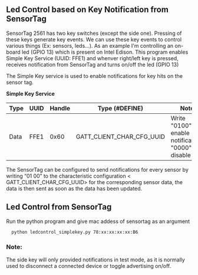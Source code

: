## Led Control based on Key Notification from SensorTag

SensorTag 2561 has two key switches (except the side one). Pressing of these keys generate key events. We can use 
these key events to control various things (Ex: sensors, leds...). As an example I'm controlling an on-board led (GPIO 13)
which is present on Intel Edison. This program enables Simple Key Service (UUID: FFE1) and whenver right/left key is pressed,
receives notification from SensorTag and turns on/off the led (GPIO 13)

The Simple Key service is used to enable notifications for key hits on the sensor tag. 


**Simple Key Service**

| Type | UUID | Handle | Type (#DEFINE) | Notes      |
|------|------|--------|----------------|------------|
| Data | FFE1 | 0x60   | GATT_CLIENT_CHAR_CFG_UUID | Write "0100" to enable notifications, "0000" to disable |

The SensorTag can be configured to send notifications for every sensor by writing “01 00” to the characteristic configuration < GATT_CLIENT_CHAR_CFG_UUID> for the corresponding sensor data, the data is then sent as soon as the data has been updated.

## Led Control from SensorTag
Run the python program and give mac addess of sensortag as an argument

      python ledcontrol_simplekey.py 78:xx:xx:xx:xx:B6

### Note: 
The side key will only provided notifications in test mode, as it is normally used to disconnect a connected device 
or toggle advertising on/off. 
